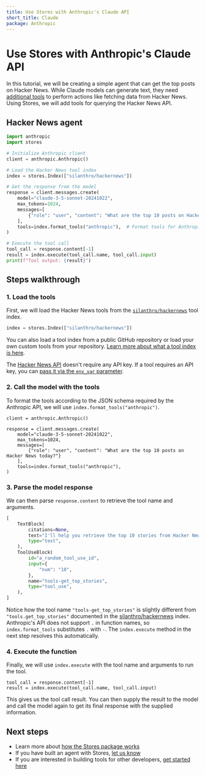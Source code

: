 ```yaml
---
title: Use Stores with Anthropic's Claude API
short_title: Claude
package: Anthropic
---
```


# Use Stores with Anthropic's Claude API

In this tutorial, we will be creating a simple agent that can get the top posts on Hacker News. While Claude models can generate text, they need [additional tools](https://docs.anthropic.com/en/docs/build-with-claude/tool-use/overview) to perform actions like fetching data from Hacker News. Using Stores, we will add tools for querying the Hacker News API.

## Hacker News agent

```python
import anthropic
import stores

# Initialize Anthropic client
client = anthropic.Anthropic()

# Load the Hacker News tool index
index = stores.Index(["silanthro/hackernews"])

# Get the response from the model
response = client.messages.create(
    model="claude-3-5-sonnet-20241022",
    max_tokens=1024,
    messages=[
        {"role": "user", "content": "What are the top 10 posts on Hacker News today?"}
    ],
    tools=index.format_tools("anthropic"),  # Format tools for Anthropic
)

# Execute the tool call
tool_call = response.content[-1]
result = index.execute(tool_call.name, tool_call.input)
print(f"Tool output: {result}")
```

## Steps walkthrough

### 1. Load the tools

First, we will load the Hacker News tools from the [`silanthro/hackernews`](https://github.com/silanthro/hackernews) tool index.

```python
index = stores.Index(["silanthro/hackernews"])
```

You can also load a tool index from a public GitHub repository or load your own custom tools from your repository. [Learn more about what a tool index is here](/docs/guide/_index/what_is_an_index).

The [Hacker News API](https://github.com/HackerNews/API) doesn't require any API key. If a tool requires an API key, you can [pass it via the `env_var` parameter](/docs/guide/remote_index/environment_variables).

### 2. Call the model with the tools

To format the tools according to the JSON schema required by the Anthropic API, we will use `index.format_tools("anthropic")`.

```python{9}
client = anthropic.Anthropic()

response = client.messages.create(
    model="claude-3-5-sonnet-20241022",
    max_tokens=1024,
    messages=[
        {"role": "user", "content": "What are the top 10 posts on Hacker News today?"}
    ],
    tools=index.format_tools("anthropic"),
)
```

### 3. Parse the model response

We can then parse `response.content` to retrieve the tool name and arguments.

```python {9-13} [response.content]
[
    TextBlock(
        citations=None,
        text="I'll help you retrieve the top 10 stories from Hacker News using the get_top_stories function.",
        type="text",
    ),
    ToolUseBlock(
        id="a_random_tool_use_id",
        input={
            "num": "10",
        },
        name="tools-get_top_stories",
        type="tool_use",
    ),
]
```

Notice how the tool name `"tools-get_top_stories"` is slightly different from `"tools.get_top_stories"` documented in the [silanthro/hackernews](https://github.com/silanthro/hackernews) index. Anthropic's API does not support `.` in function names, so `index.format_tools` substitutes `.` with `-`. The `index.execute` method in the next step resolves this automatically.

### 4. Execute the function

Finally, we will use `index.execute` with the tool name and arguments to run the tool.

```python{2}
tool_call = response.content[-1]
result = index.execute(tool_call.name, tool_call.input)
```

This gives us the tool call result. You can then supply the result to the model and call the model again to get its final response with the supplied information.

## Next steps

- Learn more about [how the Stores package works](/docs/guide)
- If you have built an agent with Stores, [let us know](http://twitter.com/alfred_lua)
- If you are interested in building tools for other developers, [get started here](/docs/contribute)
